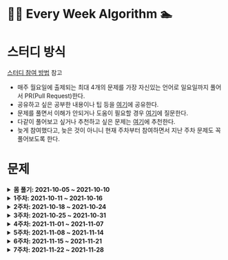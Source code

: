 # 🏊‍♀️ Every Week Algorithm 🏊‍

# 스터디 방식

[스터디 참여 방법](https://github.com/Let-s-Happy-Study/algorithm-study/wiki/%F0%9F%91%A8%E2%80%8D%F0%9F%91%A6%E2%80%8D%F0%9F%91%A6-%EC%8A%A4%ED%84%B0%EB%94%94-%EC%B0%B8%EC%97%AC-%EB%B0%A9%EB%B2%95-%EB%B0%8F-%EA%B7%9C%EC%B9%99) 참고

- 매주 월요일에 출제되는 최대 4개의 문제를 가장 자신있는 언어로 일요일까지 풀어서 PR(Pull Request)한다.
- 공유하고 싶은 공부한 내용이나 팁 등을 [여기](https://github.com/Let-s-Happy-Study/algorithm-study/discussions/categories/%EA%B0%9C%EB%85%90-%EC%A0%95%EB%A6%AC-%ED%8C%81)에 공유한다.
- 문제를 풀면서 이해가 안되거나 도움이 필요할 경우 [여기](https://github.com/Let-s-Happy-Study/algorithm-study/discussions/categories/q-a)에 질문한다.
- 다같이 풀어보고 싶거나 추천하고 싶은 문제는 [여기](https://github.com/Let-s-Happy-Study/algorithm-study/discussions/categories/q-a)에 추천한다.
- 늦게 참여했다고, 늦은 것이 아니니 현재 주차부터 참여하면서 지난 주차 문제도 꼭 풀어보도록 한다.

# 문제

<details markdown="1">
<summary><strong>몸 풀기: 2021-10-05 ~ 2021-10-10</summary></strong>

<br/>

|                               문제번호                                |            문제이름             | 문제유형 |                난이도                 |
| :-------------------------------------------------------------------: | :-----------------------------: | :------: | :-----------------------------------: |
|              [1](https://leetcode.com/problems/two-sum/)              |             Two Sum             |  Array   | <span style="color:green">Easy</span> |
| [121](https://leetcode.com/problems/best-time-to-buy-and-sell-stock/) | Best Time to Buy and Sell Stock |  Array   | <span style="color:green">Easy</span> |

</details>

<details markdown="1">
<summary><strong>1주차: 2021-10-11 ~ 2021-10-16</summary></strong>

<br/>

|                         문제번호                          |      문제이름       |      문제유형       |                       난이도                       |
| :-------------------------------------------------------: | :-----------------: | :-----------------: | :------------------------------------------------: |
| [217](https://leetcode.com/problems/contains-duplicate/)  | Contains Duplicate  |        Array        |       <span style="color:green">Easy</span>        |
| [371](https://leetcode.com/problems/sum-of-two-integers/) | Sum of Two Integers |       Binary        | <span style="color:rgb(239, 108, 0)">Medium</span> |
|   [70](https://leetcode.com/problems/climbing-stairs/)    |   Climbing Stairs   | Dynamic Programming |       <span style="color:green;">Easy</span>       |

</details>

<details markdown="1">
<summary><strong>2주차: 2021-10-18 ~ 2021-10-24</summary></strong>

<br/>

|                              문제번호                              |           문제이름           |      문제유형       |                       난이도                       |
| :----------------------------------------------------------------: | :--------------------------: | :-----------------: | :------------------------------------------------: |
|         [322](https://leetcode.com/problems/coin-change/)          |         Coin Change          | Dynamic Programming | <span style="color:rgb(239, 108, 0)">Medium</span> |
|         [133](https://leetcode.com/problems/clone-graph/)          |         Clone Graph          |        Graph        | <span style="color:rgb(239, 108, 0)">Medium</span> |
|     [206](https://leetcode.com/problems/reverse-linked-list/)      |     Reverse Linked List      |     Linked List     |       <span style="color:green;">Easy</span>       |
| [104](https://leetcode.com/problems/maximum-depth-of-binary-tree/) | Maximum Depth of Binary Tree |        Tree         |       <span style="color:green;">Easy</span>       |

</details>

<details markdown="1">
<summary><strong>3주차: 2021-10-25 ~ 2021-10-31</summary></strong>

<br/>

|                                      문제번호                                      |                    문제이름                    |      문제유형       | 난이도 |
| :--------------------------------------------------------------------------------: | :--------------------------------------------: | :-----------------: | :----: |
|         [238](https://leetcode.com/problems/product-of-array-except-self/)         |          Product of Array Except Self          |        Array        | Medium |
|               [191](https://leetcode.com/problems/number-of-1-bits/)               |                Number of 1 Bits                |       Binary        |  Easy  |
|        [300](https://leetcode.com/problems/longest-increasing-subsequence/)        |         Longest Increasing Subsequence         | Dynamic Programming | Medium |
| [3](https://leetcode.com/problems/longest-substring-without-repeating-characters/) | Longest Substring Without Repeating Characters |       String        | Medium |

</details>

<details markdown="1">
<summary><strong>4주차: 2021-11-01 ~ 2021-11-07</summary></strong>

<br/>

|                        문제번호                         |     문제이름      |  문제유형   | 난이도 |
| :-----------------------------------------------------: | :---------------: | :---------: | :----: |
|  [56](https://leetcode.com/problems/merge-intervals/)   |  Merge Intervals  |  Interval   | Medium |
| [141](https://leetcode.com/problems/linked-list-cycle/) | Linked List Cycle | Linked List |  Easy  |
|     [100](https://leetcode.com/problems/same-tree/)     |     Same Tree     |    Tree     |  Easy  |
|  [53](https://leetcode.com/problems/maximum-subarray/)  | Maximum Subarray  |    Array    |  Easy  |

</details>

<details markdown="1">
<summary><strong>5주차: 2021-11-08 ~ 2021-11-14</summary></strong>

<br/>

|                                   문제번호                                    |                문제이름                 |      문제유형       | 난이도 |
| :---------------------------------------------------------------------------: | :-------------------------------------: | :-----------------: | :----: |
|       [1143](https://leetcode.com/problems/longest-common-subsequence/)       |       Longest Common Subsequence        | Dynamic Programming | Medium |
|             [207](https://leetcode.com/problems/course-schedule/)             |             Course Schedule             |        Graph        | Medium |
| [424](https://leetcode.com/problems/longest-repeating-character-replacement/) | Longest Repeating Character Replacement |       String        | Medium |
|              [242](https://leetcode.com/problems/valid-anagram/)              |              Valid Anagram              |       String        |  Easy  |

</details>

<details markdown="1">
<summary><strong>6주차: 2021-11-15 ~ 2021-11-21</summary></strong>

<br/>

|                              문제번호                              |           문제이름           | 문제유형 | 난이도 |
| :----------------------------------------------------------------: | :--------------------------: | :------: | :----: |
|      [226](https://leetcode.com/problems/invert-binary-tree/)      |      invert-binary-tree      |   Tree   |  Easy  |
| [124](https://leetcode.com/problems/binary-tree-maximum-path-sum/) | binary-tree-maximum-path-sum |   Tree   |  Hard  |
|   [152](https://leetcode.com/problems/maximum-product-subarray/)   |   Maximum Product Subarray   |  Array   | Medium |
|        [338](https://leetcode.com/problems/counting-bits/)         |        Counting Bits         |  Binary  |  Easy  |

</details>

<details markdown="1">
<summary><strong>7주차: 2021-11-22 ~ 2021-11-28</summary></strong>

<br/>

|                             문제번호                              |          문제이름           |      문제유형       | 난이도 |
| :---------------------------------------------------------------: | :-------------------------: | :-----------------: | :----: |
|         [139](https://leetcode.com/problems/word-break/)          |         Word Break          | Dynamic Programming | Medium |
|     [377](https://leetcode.com/problems/combination-sum-iv/)      |     Combination Sum IV      | Dynamic Programming | Medium |
| [417](https://leetcode.com/problems/pacific-atlantic-water-flow/) | Pacific Atlantic Water Flow |        Graph        | Medium |
|      [200](https://leetcode.com/problems/number-of-islands/)      |      Number of Islands      |        Graph        | Medium |

</details>
